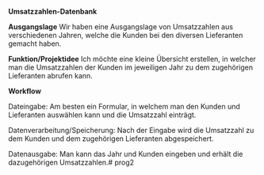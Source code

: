 **Umsatzzahlen-Datenbank**

**Ausgangslage**
Wir haben eine Ausgangslage von Umsatzzahlen aus verschiedenen Jahren, welche die Kunden bei den diversen Lieferanten gemacht haben.

**Funktion/Projektidee**
Ich möchte eine kleine Übersicht erstellen, in welcher man die Umsatzzahlen der Kunden im jeweiligen Jahr zu dem zugehörigen Lieferanten abrufen kann.

**Workflow**

Dateingabe: Am besten ein Formular, in welchem man den Kunden und Lieferanten auswählen kann und die Umsatzzahl einträgt.

Datenverarbeitung/Speicherung: Nach der Eingabe wird die Umsatzzahl zu dem Kunden und dem zugehörigen Lieferanten abgespeichert.

Datenausgabe: Man kann das Jahr und Kunden eingeben und erhält die dazugehörigen Umsatzzahlen.# prog2
